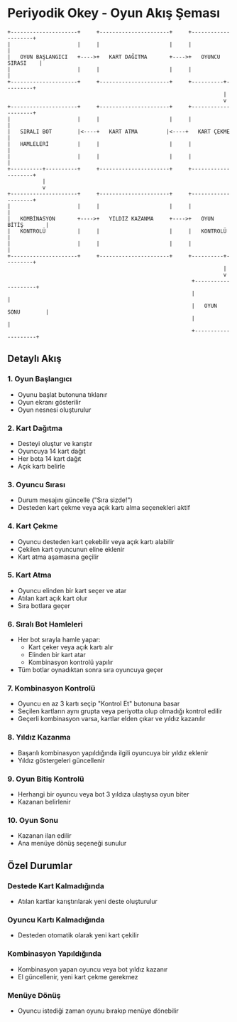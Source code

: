 # Periyodik Okey - Oyun Akış Şeması

```
+---------------------+     +----------------------+     +--------------------+
|                     |     |                      |     |                    |
|   OYUN BAŞLANGICI   +---->+   KART DAĞITMA       +---->+   OYUNCU SIRASI    |
|                     |     |                      |     |                    |
+---------------------+     +----------------------+     +----------+---------+
                                                                    |
                                                                    v
+---------------------+     +----------------------+     +--------------------+
|                     |     |                      |     |                    |
|   SIRALI BOT        |<----+   KART ATMA         |<----+   KART ÇEKME        |
|   HAMLELERİ         |     |                      |     |                    |
|                     |     |                      |     |                    |
+----------+----------+     +----------------------+     +--------------------+
           |
           v
+---------------------+     +----------------------+     +--------------------+
|                     |     |                      |     |                    |
|   KOMBİNASYON       +---->+   YILDIZ KAZANMA     +---->+   OYUN BİTİŞ       |
|   KONTROLÜ          |     |                      |     |   KONTROLÜ         |
|                     |     |                      |     |                    |
+---------------------+     +----------------------+     +----------+---------+
                                                                    |
                                                                    v
                                                          +--------------------+
                                                          |                    |
                                                          |   OYUN SONU        |
                                                          |                    |
                                                          +--------------------+
```

## Detaylı Akış

### 1. Oyun Başlangıcı
- Oyunu başlat butonuna tıklanır
- Oyun ekranı gösterilir
- Oyun nesnesi oluşturulur

### 2. Kart Dağıtma
- Desteyi oluştur ve karıştır
- Oyuncuya 14 kart dağıt
- Her bota 14 kart dağıt
- Açık kartı belirle

### 3. Oyuncu Sırası
- Durum mesajını güncelle ("Sıra sizde!")
- Desteden kart çekme veya açık kartı alma seçenekleri aktif

### 4. Kart Çekme
- Oyuncu desteden kart çekebilir veya açık kartı alabilir
- Çekilen kart oyuncunun eline eklenir
- Kart atma aşamasına geçilir

### 5. Kart Atma
- Oyuncu elinden bir kart seçer ve atar
- Atılan kart açık kart olur
- Sıra botlara geçer

### 6. Sıralı Bot Hamleleri
- Her bot sırayla hamle yapar:
  - Kart çeker veya açık kartı alır
  - Elinden bir kart atar
  - Kombinasyon kontrolü yapılır
- Tüm botlar oynadıktan sonra sıra oyuncuya geçer

### 7. Kombinasyon Kontrolü
- Oyuncu en az 3 kartı seçip "Kontrol Et" butonuna basar
- Seçilen kartların aynı grupta veya periyotta olup olmadığı kontrol edilir
- Geçerli kombinasyon varsa, kartlar elden çıkar ve yıldız kazanılır

### 8. Yıldız Kazanma
- Başarılı kombinasyon yapıldığında ilgili oyuncuya bir yıldız eklenir
- Yıldız göstergeleri güncellenir

### 9. Oyun Bitiş Kontrolü
- Herhangi bir oyuncu veya bot 3 yıldıza ulaştıysa oyun biter
- Kazanan belirlenir

### 10. Oyun Sonu
- Kazanan ilan edilir
- Ana menüye dönüş seçeneği sunulur

## Özel Durumlar

### Destede Kart Kalmadığında
- Atılan kartlar karıştırılarak yeni deste oluşturulur

### Oyuncu Kartı Kalmadığında
- Desteden otomatik olarak yeni kart çekilir

### Kombinasyon Yapıldığında
- Kombinasyon yapan oyuncu veya bot yıldız kazanır
- El güncellenir, yeni kart çekme gerekmez

### Menüye Dönüş
- Oyuncu istediği zaman oyunu bırakıp menüye dönebilir 